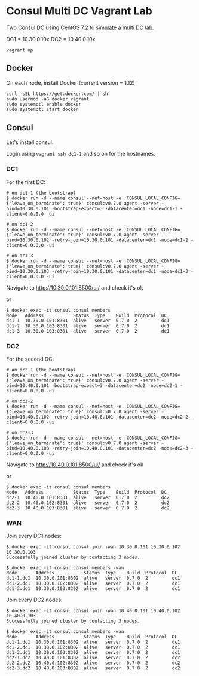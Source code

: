 # Consul Multi DC Vagrant Lab

Two Consul DC using CentOS 7.2 to simulate a multi DC lab.

DC1 = 10.30.0.10x
DC2 = 10.40.0.10x

```
vagrant up
```

## Docker

On each node, install Docker (current version = 1.12)

```
curl -sSL https://get.docker.com/ | sh
sudo usermod -aG docker vagrant
sudo systemctl enable docker
sudo systemctl start docker
```

## Consul

Let's install consul.

Login using `vagrant ssh dc1-1` and so on for the hostnames.

### DC1

For the first DC:
```
# on dc1-1 (the bootstrap)
$ docker run -d --name consul --net=host -e 'CONSUL_LOCAL_CONFIG={"leave_on_terminate": true}' consul:v0.7.0 agent -server -bind=10.30.0.101 -bootstrap-expect=3 -datacenter=dc1 -node=dc1-1 -client=0.0.0.0 -ui

# on dc1-2
$ docker run -d --name consul --net=host -e 'CONSUL_LOCAL_CONFIG={"leave_on_terminate": true}' consul:v0.7.0 agent -server -bind=10.30.0.102 -retry-join=10.30.0.101 -datacenter=dc1 -node=dc1-2 -client=0.0.0.0 -ui

# on dc1-3
$ docker run -d --name consul --net=host -e 'CONSUL_LOCAL_CONFIG={"leave_on_terminate": true}' consul:v0.7.0 agent -server -bind=10.30.0.103 -retry-join=10.30.0.101 -datacenter=dc1 -node=dc1-3 -client=0.0.0.0 -ui
```

Navigate to http://10.30.0.101:8500/ui/ and check it's ok

or

```
$ docker exec -it consul consul members
Node   Address           Status  Type    Build  Protocol  DC
dc1-1  10.30.0.101:8301  alive   server  0.7.0  2         dc1
dc1-2  10.30.0.102:8301  alive   server  0.7.0  2         dc1
dc1-3  10.30.0.103:8301  alive   server  0.7.0  2         dc1
```

### DC2

For the second DC:

```
# on dc2-1 (the bootstrap)
$ docker run -d --name consul --net=host -e 'CONSUL_LOCAL_CONFIG={"leave_on_terminate": true}' consul:v0.7.0 agent -server -bind=10.40.0.101 -bootstrap-expect=3 -datacenter=dc2 -node=dc2-1 -client=0.0.0.0 -ui

# on dc2-2
$ docker run -d --name consul --net=host -e 'CONSUL_LOCAL_CONFIG={"leave_on_terminate": true}' consul:v0.7.0 agent -server -bind=10.40.0.102 -retry-join=10.40.0.101 -datacenter=dc2 -node=dc2-2 -client=0.0.0.0 -ui

# on dc2-3
$ docker run -d --name consul --net=host -e 'CONSUL_LOCAL_CONFIG={"leave_on_terminate": true}' consul:v0.7.0 agent -server -bind=10.40.0.103 -retry-join=10.40.0.101 -datacenter=dc2 -node=dc2-3 -client=0.0.0.0 -ui
```

Navigate to http://10.40.0.101:8500/ui/ and check it's ok

or

```
$ docker exec -it consul consul members
Node   Address           Status  Type    Build  Protocol  DC
dc2-1  10.40.0.101:8301  alive   server  0.7.0  2         dc2
dc2-2  10.40.0.102:8301  alive   server  0.7.0  2         dc2
dc2-3  10.40.0.103:8301  alive   server  0.7.0  2         dc2
```

### WAN

Join every DC1 nodes:

```
$ docker exec -it consul consul join -wan 10.30.0.101 10.30.0.102 10.30.0.103
Successfully joined cluster by contacting 3 nodes.

$ docker exec -it consul consul members -wan
Node       Address           Status  Type    Build  Protocol  DC
dc1-1.dc1  10.30.0.101:8302  alive   server  0.7.0  2         dc1
dc1-2.dc1  10.30.0.102:8302  alive   server  0.7.0  2         dc1
dc1-3.dc1  10.30.0.103:8302  alive   server  0.7.0  2         dc1
```

Join every DC2 nodes:

```
$ docker exec -it consul consul join -wan 10.40.0.101 10.40.0.102 10.40.0.103
Successfully joined cluster by contacting 3 nodes.

$ docker exec -it consul consul members -wan
Node       Address           Status  Type    Build  Protocol  DC
dc1-1.dc1  10.30.0.101:8302  alive   server  0.7.0  2         dc1
dc1-2.dc1  10.30.0.102:8302  alive   server  0.7.0  2         dc1
dc1-3.dc1  10.30.0.103:8302  alive   server  0.7.0  2         dc1
dc2-1.dc2  10.40.0.101:8302  alive   server  0.7.0  2         dc2
dc2-2.dc2  10.40.0.102:8302  alive   server  0.7.0  2         dc2
dc2-3.dc2  10.40.0.103:8302  alive   server  0.7.0  2         dc2
```
